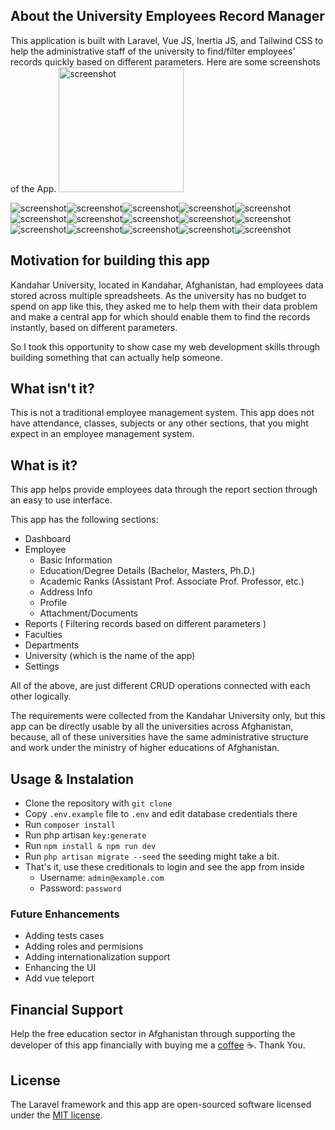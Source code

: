 ## About the University Employees Record Manager 

This application is built with Laravel, Vue JS, Inertia JS, and Tailwind CSS  to help the administrative staff of the university to find/filter employees' records quickly based on different parameters. Here are some screenshots of the App.
<img src="https://github.com/OGhawsi/University-Employees-Records-Finder/blob/master/public/screenshots/%20(1).png" alt="screenshot" width="200"/>

![screenshot](https://github.com/OGhawsi/University-Employees-Records-Finder/blob/master/public/screenshots/%20(1).png)![screenshot](https://github.com/OGhawsi/University-Employees-Records-Finder/blob/master/public/screenshots/%20(2).png)![screenshot](https://github.com/OGhawsi/University-Employees-Records-Finder/blob/master/public/screenshots/%20(3).png)![screenshot](https://github.com/OGhawsi/University-Employees-Records-Finder/blob/master/public/screenshots/%20(4).png)![screenshot](https://github.com/OGhawsi/University-Employees-Records-Finder/blob/master/public/screenshots/%20(5).png)![screenshot](https://github.com/OGhawsi/University-Employees-Records-Finder/blob/master/public/screenshots/%20(6).png)![screenshot](https://github.com/OGhawsi/University-Employees-Records-Finder/blob/master/public/screenshots/%20(7).png)![screenshot](https://github.com/OGhawsi/University-Employees-Records-Finder/blob/master/public/screenshots/%20(8).png)![screenshot](https://github.com/OGhawsi/University-Employees-Records-Finder/blob/master/public/screenshots/%20(9).png)![screenshot](https://github.com/OGhawsi/University-Employees-Records-Finder/blob/master/public/screenshots/%20(10).png)![screenshot](https://github.com/OGhawsi/University-Employees-Records-Finder/blob/master/public/screenshots/%20(11).png)![screenshot](https://github.com/OGhawsi/University-Employees-Records-Finder/blob/master/public/screenshots/%20(12).png)![screenshot](https://github.com/OGhawsi/University-Employees-Records-Finder/blob/master/public/screenshots/%20(13).png)![screenshot](https://github.com/OGhawsi/University-Employees-Records-Finder/blob/master/public/screenshots/%20(14).png)![screenshot](https://github.com/OGhawsi/University-Employees-Records-Finder/blob/master/public/screenshots/%20(15).png)

## Motivation for building this app

Kandahar University, located in Kandahar, Afghanistan, had employees data stored across multiple spreadsheets.   As the university has no budget to spend on app like this, they asked me to help them with their data problem and make a central app for which should enable them to find the records instantly, based on different parameters.

So I took this opportunity to show case my web development skills through building something that can actually help someone.

## What isn't it? 

This is not a traditional employee management system. This app does not have attendance, classes, subjects or any other sections, that you might expect in an employee management system. 

## What is it?

This app helps provide employees data through the report section through an easy to use interface. 

This app has the following sections: 

- Dashboard
- Employee
    - Basic Information
    - Education/Degree Details (Bachelor, Masters, Ph.D.)
    - Academic Ranks (Assistant Prof. Associate Prof. Professor, etc.)
    - Address Info
    - Profile
    - Attachment/Documents
- Reports  ( Filtering records based on different parameters )
- Faculties
- Departments
- University (which is the name of the app)
- Settings

All of the above, are just different CRUD operations connected with each other logically.

The requirements were collected from the Kandahar University only, but this app can be directly usable by all the universities across Afghanistan, because, all of these universities have the same administrative structure and work under the ministry of higher educations of Afghanistan.

## Usage & Instalation 
- Clone the repository with `git clone`
- Copy `.env.example` file to `.env` and edit database credentials there
- Run `composer install`
- Run php artisan `key:generate`
- Run `npm install & npm run dev`
- Run `php artisan migrate --seed` the seeding might take a bit. 
- That's it, use these creditionals to login and see the app from inside
    - Username: `admin@example.com`
    - Password: `password`

### Future Enhancements

- Adding tests cases
- Adding roles and permisions
- Adding internationalization support
- Enhancing the UI
- Add vue teleport

## Financial Support
Help the free education sector in Afghanistan through supporting 
the developer of this app financially with buying me a [coffee](https://www.buymeacoffee.com/ghawsi) ☕. 
Thank You. 

## License
The Laravel framework and this app are open-sourced software licensed under the [MIT license](https://opensource.org/licenses/MIT).
